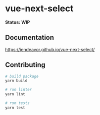 # vue-next-select

**Status: WIP**

## Documentation

https://iendeavor.github.io/vue-next-select/

## Contributing

```bash
# build package
yarn build

# run linter
yarn lint

# run tests
yarn test
```
